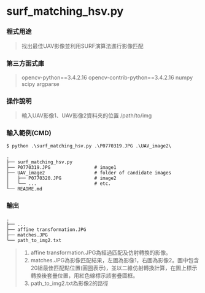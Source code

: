 surf_matching_hsv.py
============================

### 程式用途
>找出最佳UAV影像並利用SURF演算法進行影像匹配

### 第三方函式庫

>opencv-python==3.4.2.16
opencv-contrib-python==3.4.2.16
numpy
scipy
argparse

### 操作說明
>輸入UAV影像1、UAV影像2資料夾的位置 /path/to/img 
### 輸入範例(CMD)
```shell
$ python .\surf_matching_hsv.py .\P0770319.JPG .\UAV_image2\
```
    .
    ├── surf_matching_hsv.py       
    ├── P0770319.JPG                # image1
    ├── UAV_image2                  # folder of candidate images
    │   ├── P0770320.JPG            # image2
    │   └── ...                     # etc.
    └── README.md
### 輸出
    .
    ├── ...
    ├── affine transformation.JPG               
    ├── matches.JPG                  
    └── path_to_img2.txt             
>1. affine transformation.JPG為經過匹配及仿射轉換的影像。
>2. matches.JPG為影像匹配結果，左圖為影像1，右圖為影像2。圖中包含20組最佳匹配點位置(圓圈表示)，並以二維仿射轉換計算，在圖上標示轉換後套疊位置，用紅色線標示該套疊圖框。
>3. path_to_img2.txt為影像2的路徑